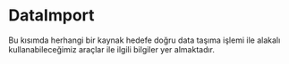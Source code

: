 # DataImport

Bu kısımda herhangi bir kaynak hedefe doğru data taşıma işlemi ile alakalı kullanabileceğimiz araçlar ile ilgili bilgiler yer almaktadır.
